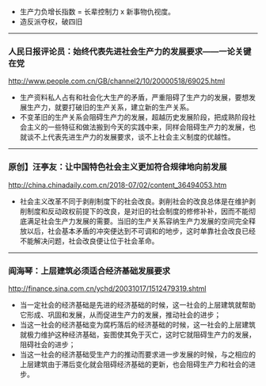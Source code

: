 - 生产力负增长指数 = 长辈控制力 x 新事物仇视度。
- 造反派夺权，破四旧
---
### 人民日报评论员：始终代表先进社会生产力的发展要求——一论关键在党
http://www.people.com.cn/GB/channel2/10/20000518/69025.html
- 生产资料私人占有和社会化大生产的矛盾，严重阻碍了生产力的发展，要想发展生产力，就要打破旧的生产关系，建立新的生产关系。
- 不变革旧的生产关系会阻碍生产力的发展，超越历史发展阶段，把成熟阶段社会主义的一些特征和做法搬到今天的实践中来，同样会阻碍生产力的发展，也就谈不上代表先进生产力的发展要求，谈不上社会主义制度的优越性。
---
### 原创】汪亭友：让中国特色社会主义更加符合规律地向前发展
http://china.chinadaily.com.cn/2018-07/02/content_36494053.htm
- 社会主义改革不同于剥削制度下的社会改良。剥削社会的改良总体是在维护剥削制度和反动政权前提下的改良，是对旧的社会制度的修修补补，因而不能彻底满足社会生产力发展的需要。当旧的生产关系容纳生产力发展的空间完全释放以后，社会基本矛盾的冲突便达到不可调和的地步，这时单靠社会改良已经不能解决问题，社会改良便让位于社会革命。
---
### 阎海琴：上层建筑必须适合经济基础发展要求
http://finance.sina.com.cn/ychd/20031017/1512479319.shtml
- 当一定社会的经济基础是先进的经济基础的时候，这一社会的上层建筑就帮助它形成、巩固和发展，从而促进生产力的发展，推动社会的进步；
- 当这一社会的经济基础变为腐朽落后的经济基础的时候，这一社会的上层建筑就极力维护这种经济基础，妄图使其免于灭亡，这时它就阻碍生产力的发展，阻碍社会的进步；
- 当这一社会的经济基础受生产力的推动而要求进一步发展的时候，与之相应的上层建筑由于滞后变化就会阻碍经济基础的更新，也会阻碍生产力和社会的进步。